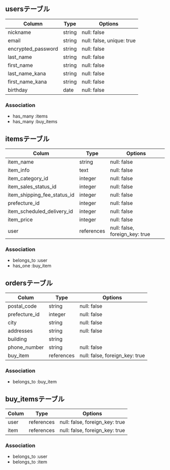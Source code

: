 ## usersテーブル

| Column                  | Type           | Options                               |
|------------------------ | -------------- | ------------------------------------- |
| nickname                | string         | null: false                           |
| email                   | string         | null: false, unique: true             |
| encrypted_password      | string         | null: false                           |
| last_name               | string         | null: false                           |
| first_name              | string         | null: false                           |
| last_name_kana          | string         | null: false                           |
| first_name_kana         | string         | null: false                           |
| birthday                | date           | null: false                           |

### Association
- has_many :items
- has_many :buy_items

## itemsテーブル

| Colum                       | Type            | Options                        |
| --------------------------- | --------------- | ------------------------------ |
| item_name                   | string          | null: false                    |
| item_info                   | text            | null: false                    |
| item_category_id            | integer         | null: false                    |
| item_sales_status_id        | integer         | null: false                    |
| item_shipping_fee_status_id | integer         | null: false                    |
| prefecture_id               | integer         | null: false                    |
| item_scheduled_delivery_id  | integer         | null: false                    |  
| item_price                  | integer         | null: false                    | 
| user                        | references      | null: false, foreign_key: true |

### Association
- belongs_to :user
- has_one :buy_item
## ordersテーブル

| Colum           | Type            | Options                        | 
| --------------- | --------------- | ------------------------------ |
| postal_code     | string          | null: false                    |
| prefecture_id   | integer         | null: false                    |
| city            | string          | null: false                    |
| addresses       | string          | null: false                    |
| building        | string          |                                |
| phone_number    | string          | null: false                    |
| buy_item        | references      | null: false, foreign_key: true |

### Association
- belongs_to :buy_item


## buy_itemsテーブル

| Colum           | Type            | Options                        |
| --------------- | --------------- | ------------------------------ |
| user            | references      | null: false, foreign_key: true |
| item            | references      | null: false, foreign_key: true |

### Association
- belongs_to :user
- belongs_to :item
